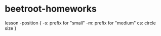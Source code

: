 # beetroot-homeworks
lesson -position {
  -s: prefix for "small"
  -m: prefix for "medium"
  cs: circle size
}